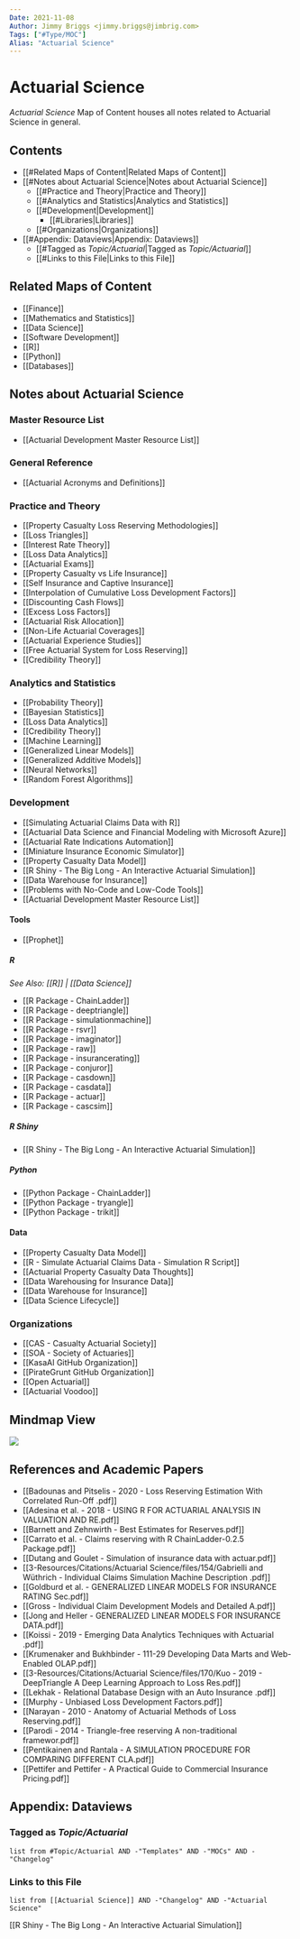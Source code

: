 ```yaml
---
Date: 2021-11-08
Author: Jimmy Briggs <jimmy.briggs@jimbrig.com>
Tags: ["#Type/MOC"]
Alias: "Actuarial Science"
---
```


# Actuarial Science

*Actuarial Science* Map of Content houses all notes related to Actuarial Science in general.

## Contents

- [[#Related Maps of Content|Related Maps of Content]]
- [[#Notes about Actuarial Science|Notes about Actuarial Science]]
	- [[#Practice and Theory|Practice and Theory]]
	- [[#Analytics and Statistics|Analytics and Statistics]]
	- [[#Development|Development]]
		- [[#Libraries|Libraries]]
	- [[#Organizations|Organizations]]
- [[#Appendix: Dataviews|Appendix: Dataviews]]
	- [[#Tagged as *Topic/Actuarial*|Tagged as *Topic/Actuarial*]]
	- [[#Links to this File|Links to this File]]

## Related Maps of Content

- [[Finance]]
- [[Mathematics and Statistics]]
- [[Data Science]]
- [[Software Development]]
- [[R]]
- [[Python]]
- [[Databases]]

## Notes about Actuarial Science

### Master Resource List

- [[Actuarial Development Master Resource List]]

### General Reference

- [[Actuarial Acronyms and Definitions]]

### Practice and Theory

- [[Property Casualty Loss Reserving Methodologies]]
- [[Loss Triangles]]
- [[Interest Rate Theory]]
- [[Loss Data Analytics]]
- [[Actuarial Exams]]
- [[Property Casualty vs Life Insurance]]
- [[Self Insurance and Captive Insurance]]
- [[Interpolation of Cumulative Loss Development Factors]]
- [[Discounting Cash Flows]]
- [[Excess Loss Factors]]
- [[Actuarial Risk Allocation]]
- [[Non-Life Actuarial Coverages]]
- [[Actuarial Experience Studies]]
- [[Free Actuarial System for Loss Reserving]]
- [[Credibility Theory]]

### Analytics and Statistics

- [[Probability Theory]]
- [[Bayesian Statistics]]
- [[Loss Data Analytics]]
- [[Credibility Theory]]
- [[Machine Learning]]
- [[Generalized Linear Models]]
- [[Generalized Additive Models]]
- [[Neural Networks]]
- [[Random Forest Algorithms]]

### Development

- [[Simulating Actuarial Claims Data with R]]
- [[Actuarial Data Science and Financial Modeling with Microsoft Azure]]
- [[Actuarial Rate Indications Automation]]
- [[Miniature Insurance Economic Simulator]]
- [[Property Casualty Data Model]]
- [[R Shiny - The Big Long - An Interactive Actuarial Simulation]]
- [[Data Warehouse for Insurance]]
- [[Problems with No-Code and Low-Code Tools]]
- [[Actuarial Development Master Resource List]]

#### Tools

- [[Prophet]]

##### R

*See Also: [[R]] | [[Data Science]]*

-   [[R Package - ChainLadder]]
-   [[R Package - deeptriangle]]
-   [[R Package - simulationmachine]]
-   [[R Package - rsvr]]
-   [[R Package - imaginator]]
-   [[R Package - raw]]
-   [[R Package - insurancerating]]
-   [[R Package - conjuror]]
-   [[R Package - casdown]]
-   [[R Package - casdata]]
-   [[R Package - actuar]]
-   [[R Package - cascsim]]

##### R Shiny

-   [[R Shiny - The Big Long - An Interactive Actuarial Simulation]]

##### Python

- [[Python Package - ChainLadder]]
- [[Python Package - tryangle]]
- [[Python Package - trikit]]


#### Data

- [[Property Casualty Data Model]]
- [[R - Simulate Actuarial Claims Data - Simulation R Script]]
- [[Actuarial Property Casualty Data Thoughts]]
- [[Data Warehousing for Insurance Data]]
- [[Data Warehouse for Insurance]]
- [[Data Science Lifecycle]]


### Organizations

- [[CAS - Casualty Actuarial Society]]
- [[SOA - Society of Actuaries]]
- [[KasaAI GitHub Organization]]
- [[PirateGrunt GitHub Organization]]
- [[Open Actuarial]]
- [[Actuarial Voodoo]]


## Mindmap View

![](https://i.imgur.com/pcwm2La.png)

## References and Academic Papers

- [[Badounas and Pitselis - 2020 - Loss Reserving Estimation With Correlated Run-Off .pdf]]
- [[Adesina et al. - 2018 - USING R FOR ACTUARIAL ANALYSIS IN VALUATION AND RE.pdf]]
- [[Barnett and Zehnwirth - Best Estimates for Reserves.pdf]]
- [[Carrato et al. - Claims reserving with R ChainLadder-0.2.5 Package.pdf]]
- [[Dutang and Goulet - Simulation of insurance data with actuar.pdf]]
- [[3-Resources/Citations/Actuarial Science/files/154/Gabrielli and Wüthrich - Individual Claims Simulation Machine Description .pdf]]
- [[Goldburd et al. - GENERALIZED LINEAR MODELS FOR INSURANCE RATING Sec.pdf]]
- [[Gross - Individual Claim Development Models and Detailed A.pdf]]
- [[Jong and Heller - GENERALIZED LINEAR MODELS FOR INSURANCE DATA.pdf]]
- [[Koissi - 2019 - Emerging Data Analytics Techniques with Actuarial .pdf]]
- [[Krumenaker and Bukhbinder - 111-29 Developing Data Marts and Web-Enabled OLAP.pdf]]
- [[3-Resources/Citations/Actuarial Science/files/170/Kuo - 2019 - DeepTriangle A Deep Learning Approach to Loss Res.pdf]]
- [[Lekhak - Relational Database Design with an Auto Insurance .pdf]]
- [[Murphy - Unbiased Loss Development Factors.pdf]]
- [[Narayan - 2010 - Anatomy of Actuarial Methods of Loss Reserving.pdf]]
- [[Parodi - 2014 - Triangle-free reserving A non-traditional framewor.pdf]]
- [[Pentikainen and Rantala - A SIMULATION PROCEDURE FOR COMPARING DIFFERENT CLA.pdf]]
- [[Pettifer and Pettifer - A Practical Guide to Commercial Insurance Pricing.pdf]]

## Appendix: Dataviews

### Tagged as *Topic/Actuarial*

```dataview
list from #Topic/Actuarial AND -"Templates" AND -"MOCs" AND -"Changelog"
```

### Links to this File

```dataview
list from [[Actuarial Science]] AND -"Changelog" AND -"Actuarial Science"
```
[[R Shiny - The Big Long - An Interactive Actuarial Simulation]]